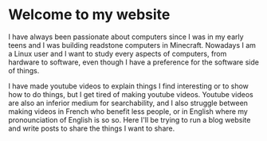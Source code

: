 <!-- BEGIN ARISE ------------------------------
Title:: "Home"

Author:: "Charles Benca"
Description:: "Description of me."
Language:: "en"
Thumbnail:: "arise-icon.png"
Published Date:: "2022-09-17"
Modified Date:: "2022-09-17"

content_header:: "false"
rss_hide:: "true"
---- END ARISE \\ DO NOT MODIFY THIS LINE ---->

# Welcome to my website

I have always been passionate about computers since I was in my early
teens and I was building readstone computers in Minecraft.  Nowadays I
am a Linux user and I want to study every aspects of computers, from
hardware to software, even though I have a preference for the software
side of things.

I have made youtube videos to explain things I find interesting or to
show how to do things, but I get tired of making youtube videos.
Youtube videos are also an inferior medium for searchability, and I
also struggle between making videos in French who benefit less people,
or in English where my pronounciation of English is so so. Here I'll
be trying to run a blog website and write posts to share the things I
want to share.




